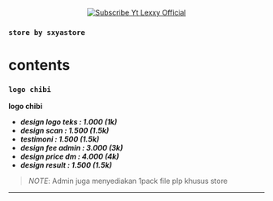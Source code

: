 <p align="center">
    <a href="https://Bisnisokteto.github.io">
        <img
            src="https://readme-typing-svg.herokuapp.com?size=15&width=280&lines=Welcome+to+sxyastore"
            alt="Subscribe Yt Lexxy Official"
        />
    </a>

### ```store by sxyastore```
# contents

### ```logo chibi```
**logo chibi**
- ***design logo teks : 1.000 (1k)***
- ***design scan : 1.500 (1.5k)***
- ***testimoni : 1.500 (1.5k)***
- ***design fee admin : 3.000 (3k)***
- ***design price dm : 4.000 (4k)***
- ***design result : 1.500 (1.5k)***
> *NOTE*: Admin juga menyediakan 1pack file plp khusus store
---
